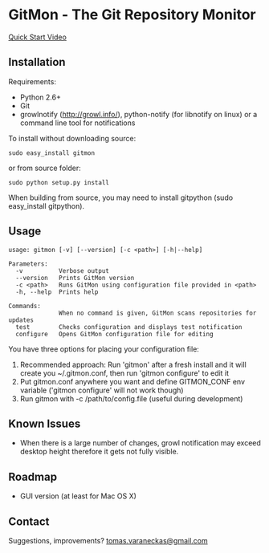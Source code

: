 GitMon - The Git Repository Monitor
===================================

[Quick Start Video](http://blip.tv/tomas-varaneckas/gitmon-quick-start-4429076)

Installation
------------

Requirements:

* Python 2.6+
* Git
* growlnotify (http://growl.info/), python-notify (for libnotify on linux) or a command line tool for notifications

To install without downloading source:

    sudo easy_install gitmon

or from source folder:

    sudo python setup.py install

When building from source, you may need to install gitpython (sudo easy_install gitpython).

Usage
-----

    usage: gitmon [-v] [--version] [-c <path>] [-h|--help]

    Parameters:
      -v          Verbose output
      --version   Prints GitMon version
      -c <path>   Runs GitMon using configuration file provided in <path>
      -h, --help  Prints help

    Commands:
                  When no command is given, GitMon scans repositories for updates
      test        Checks configuration and displays test notification
      configure   Opens GitMon configuration file for editing

You have three options for placing your configuration file:

1. Recommended approach: Run 'gitmon' after a fresh install and it will create you ~/.gitmon.conf, then run 'gitmon configure' to edit it
2. Put gitmon.conf anywhere you want and define GITMON_CONF env variable ('gitmon configure' will not work though)
3. Run gitmon with -c /path/to/config.file (useful during development)

Known Issues
------------

* When there is a large number of changes, growl notification may exceed desktop height therefore it gets not fully visible.

Roadmap
-------

* GUI version (at least for Mac OS X)

Contact
-------

Suggestions, improvements?
tomas.varaneckas@gmail.com

